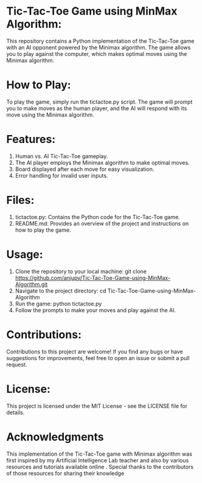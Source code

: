 # Tic-Tac-Toe Game using MinMax Algorithm:
This repository contains a Python implementation of the Tic-Tac-Toe game with an AI opponent powered by the Minimax algorithm. The game allows you to play against the computer, which makes optimal moves using the Minimax algorithm.

# How to Play:
To play the game, simply run the tictactoe.py script. The game will prompt you to make moves as the human player, and the AI will respond with its move using the Minimax algorithm.

# Features:
1. Human vs. AI Tic-Tac-Toe gameplay.
2. The AI player employs the Minimax algorithm to make optimal moves.
3. Board displayed after each move for easy visualization.
4. Error handling for invalid user inputs.
# Files:
1. tictactoe.py: Contains the Python code for the Tic-Tac-Toe game.
2. README.md: Provides an overview of the project and instructions on how to play the game.
# Usage:
1. Clone the repository to your local machine:
   git clone https://github.com/anjupy/Tic-Tac-Toe-Game-using-MinMax-Algorithm.git
2. Navigate to the project directory:
   cd Tic-Tac-Toe-Game-using-MinMax-Algorithm
3. Run the game:
   python tictactoe.py
4. Follow the prompts to make your moves and play against the AI.
# Contributions:
Contributions to this project are welcome! If you find any bugs or have suggestions for improvements, feel free to open an issue or submit a pull request.
# License:
This project is licensed under the MIT License - see the LICENSE file for details.
# Acknowledgments
This implementation of the Tic-Tac-Toe game with Minimax algorithm was first inspired by my Artificial Intelligence Lab teacher and also by various resources and tutorials available online . Special thanks to the contributors of those resources for sharing their knowledge
